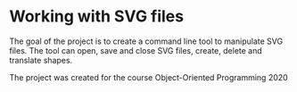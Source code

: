 <h1 id="university-project-for-object-oriented-programming-course---working-with-svg-files">Working with SVG files</h1>
<p>The goal of the project is to create a command line tool to manipulate SVG files. The tool can open, save and close SVG files, create, delete and translate shapes.</p>

<p>The project was created for the course Object-Oriented Programming 2020</p>
